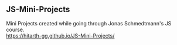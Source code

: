 ## JS-Mini-Projects


Mini Projects created while going through Jonas Schmedtmann's JS course.
<br>
https://hitarth-gg.github.io/JS-Mini-Projects/
